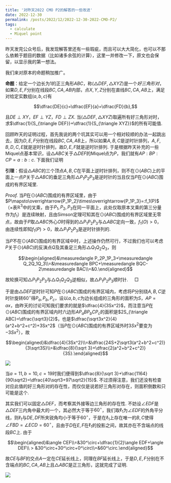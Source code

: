 ```yaml
---
title: '对昨天2022 CMO P2的解答的一些改进'
date: 2022-12-30
permalink: /posts/2022/12/2022-12-30-2022-CMO-P2/
tags:
  - calculate
  - Miquel point
---
```


昨天发完公众号后，我发现解答里还有一些瑕疵，而且可以大大简化，也可以不那么依赖于题目的数据（比如诸多余弦的计算），这里一并修改一下，原文也会保留，以显示我的第一想法。

我们来对原本的命题稍加推广。

**命题**：给定一个边长为$1$的正三角形$ABC$，称$(\triangle DEF,\triangle XYZ)$是一个*好三角形对*，如果$D,E,F$分别在线段$BC,CA,AB$内部，点$X,Y,Z$分别在直线$BC,CA,AB$上，满足对给定实数组$(a,b,c)$有

$$\dfrac{DE}{c}=\dfrac{EF}{a}=\dfrac{FD}{b},$$

且$DE\perp XY$，$EF\perp YZ$，$FD\perp ZX$. 当$(\triangle DEF,\triangle XYZ)$取遍所有好三角形对时，求$\dfrac{1}{S_{\triangle DEF}}+\dfrac{1}{S_{\triangle XYZ}}$的所有可能值.

回顾昨天的证明过程，首先我说的两个坑其实可以用一个相对较顺的办法一起跳出去，因为$D,E,F$分别在线段$BC,CA,AB$上，所以如果$A,B,C$是逆时针排列，$A,F,B,D,C,E$就是逆时针排列，故$D,E,F$就是逆时针排列. 于是根据昨天补充的一些Miquel点基本常识，设$\triangle ABC$关于$\triangle DEF$的Miquel点为$P$，我们就有$AP:BP:CP=a:b:c$. 下面我们证明

**引理**：假设$\triangle ABC$的三个顶点$A,B,C$在平面上逆时针排列，则不在$\odot (ABC)$上的平面上一点$P$关于$\triangle ABC$的垂足三角形$\triangle P_1P_2P_3$是逆时针的当且仅当$P$在$\odot(ABC)$围成的有界区域里.

*Proof.* 当$P$在$\odot(ABC)$围成的有界区域里，由于$P\mapsto\overrightarrow{P_1P_2}\times\overrightarrow{P_1P_3}=:f_1(P)$（$\times$表$\mathbb{R}^3$中的叉乘，由于$P_1,P_2,P_3$在同一平面上，此处仅取原本叉乘的第三分量作为$f_1$）是连续映射，且由Simson定理可知其在$\odot(ABC)$围成的有界区域里无零点，故由于$P$取$\triangle ABC$外心$O$时得到的$\triangle P_1P_2P_3$与$\triangle ABC$定向一致，$f_1(O)>0$，由连续性即知$f_1(P)>0$，故$\triangle P_1P_2P_3$是逆时针排列的.

当$P$不在$\odot(ABC)$围成的有界区域中时，上述操作仍然可行，不过我们也可以考虑$P$关于$\odot(ABC)$的反演点$Q$及其垂足三角形$\triangle Q_1Q_2Q_3$，则

$$\begin{aligned}&\measuredangle P_2P_1P_3+\measuredangle Q_2Q_1Q_3\\=&\measuredangle BPC+\measuredangle BQC-2\measuredangle BAC\\=&0.\end{aligned}$$

故轮换可知$\triangle P_1P_2P_3$与$\triangle Q_1Q_2Q_3$逆相似，故$\triangle P_1P_2P_3$顺时针. $\quad\Box$

于是由$\triangle DEF$逆时针可知$P$在$\odot(ABC)$围成的有界区域内，考虑将$P$分别绕$A,B,C$逆时针旋转$60^\circ$得$P_a,P_b,P_c$，设以$a,b,c$为边长组成的三角形的面积为$S$，$AP=ax$，由昨天的讨论可知我们要求的就是$\dfrac{4}{3Sx^2}$，而注意当$P$在$\odot(ABC)$围成的有界区域内时六边形$AP_aBP_bCP_c$的面积是$2S_{\triangle ABC}=\dfrac{\sqrt3}{2}$，也是$\dfrac{\sqrt3x^2}{4}(a^2+b^2+c^2)+3Sx^2$（当$P$在$\odot(ABC)$围成的有界区域外时$3Sx^2$要变为$-3Sx^2$），故

$$\begin{aligned}&\dfrac{4}{3Sx^2}\\=&\dfrac{24S+2\sqrt3(a^2+b^2+c^2)}{3\sqrt3S}\\=&\dfrac{8}{\sqrt 3}+\dfrac{2(a^2+b^2+c^2)}{3S}.\end{aligned}$$

<img src="https://llddeddym.github.io/images/2022-12-30(1).png"/>

当$a=11,b=10,c=19$时我们便得到$\dfrac{8}{\sqrt 3}+\dfrac{1164}{90\sqrt2}=\dfrac{40\sqrt3+97\sqrt2}{15}$. 不过须得注意，我们还没有检查对应此值的好三角形对的存在性，而仅仅是说若好三角形对存在，则面积倒数和只可能是这个. 

其实我们可以固定$\triangle DEF$，而考察其外接等边三角形的存在性. 不妨设$\angle EDF$是$\triangle DEF$三内角中最大的一个，其必然大于等于$60^\circ$，我们取$\ell_1$为$\angle EDF$的外角平分线，则$\ell_1$与$DE,DF$所夹锐角均小于等于$60^\circ$，于是在$\ell_1$上存在唯一的$B,C$使得$\angle FBD=\angle ECD=60^\circ$，且由于$D$在$E,F$在$\ell_1$的投影之间，故其亦在不含端点的线段$BC$上. 由于

$$\begin{aligned}&\angle CEF\\=&30^\circ+\dfrac{1}{2}\angle EDF+\angle DEF\\ > &30^\circ+30^\circ+0^\circ\\=&60^\circ.\end{aligned}$$

故$CE$与$BF$的交点$A$一定在$CE$延长线上，同理在$BF$延长线上，于是$D,E,F$分别在不含端点的$BC,CA,AB$上且$\triangle ABC$是正三角形，这就完成了证明.

<img src="https://llddeddym.github.io/images/2022-12-30(2).png"/>